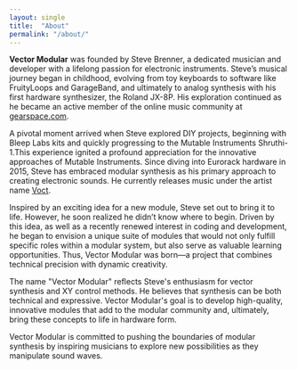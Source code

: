 ```yaml
---
layout: single
title:  "About"
permalink: "/about/"
---
```


**Vector Modular** was founded by Steve Brenner, a dedicated musician and developer with a lifelong passion for electronic instruments. Steve’s musical journey began in childhood, evolving from toy keyboards to software like FruityLoops and GarageBand, and ultimately to analog synthesis with his first hardware synthesizer, the Roland JX-8P. His exploration continued as he became an active member of the online music community at <a href="https://gearspace.com/board/electronic-music-instruments-and-electronic-music-production/" target="_blank">gearspace.com</a>. 

A pivotal moment arrived when Steve explored DIY projects, beginning with Bleep Labs kits and quickly progressing to the Mutable Instruments Shruthi-1.This experience ignited a profound appreciation for the innovative approaches of Mutable Instruments. Since diving into Eurorack hardware in 2015, Steve has embraced modular synthesis as his primary approach to creating electronic sounds. He currently releases music under the artist name <a href="https://voct.bandcamp.com/" target="_blank">Voct</a>.

Inspired by an exciting idea for a new module, Steve set out to bring it to life. However, he soon realized he didn’t know where to begin. Driven by this idea, as well as a recently renewed interest in coding and development, he began to envision a unique suite of modules that would not only fulfill specific roles within a modular system, but also serve as valuable learning opportunities. Thus, Vector Modular was born—a project that combines technical precision with dynamic creativity. 

The name "Vector Modular" reflects Steve's enthusiasm for vector synthesis and XY control methods. He believes that synthesis can be both technical and expressive. Vector Modular's goal is to develop high-quality, innovative modules that add to the modular community and, ultimately, bring these concepts to life in hardware form. 

Vector Modular is committed to pushing the boundaries of modular synthesis by inspiring musicians to explore new possibilities as they manipulate sound waves.